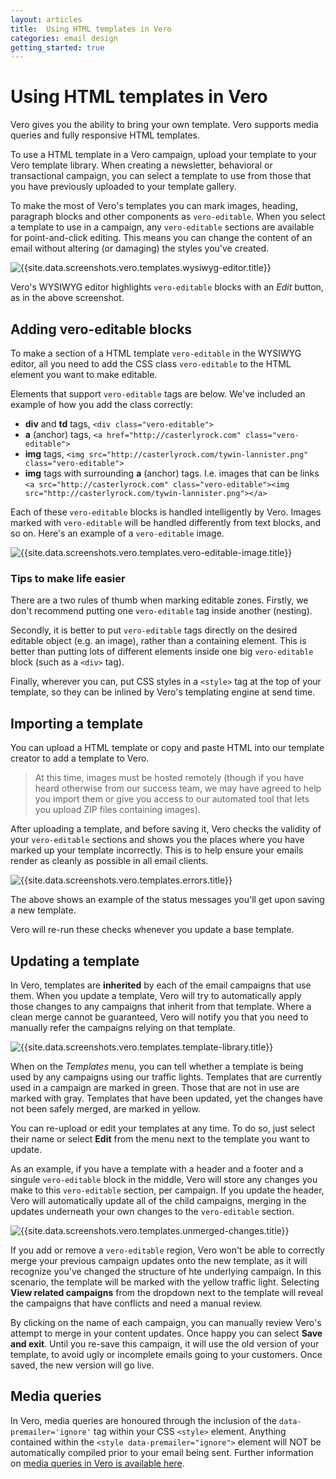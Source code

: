 ```yaml
---
layout: articles
title:  Using HTML templates in Vero
categories: email design
getting_started: true
---
```


# Using HTML templates in Vero

Vero gives you the ability to bring your own template. Vero supports media queries and fully responsive HTML templates. 

To use a HTML template in a Vero campaign, upload your template to your Vero template library. When creating a newsletter, behavioral or transactional campaign, you can select a template to use from those that you have previously uploaded to your template gallery.

To make the most of Vero's templates you can mark images, heading, paragraph blocks and other components as `vero-editable`. When you select a template to use in a campaign, any `vero-editable` sections are available for point-and-click editing. This means you can change the content of an email without altering (or damaging) the styles you've created.

![{{site.data.screenshots.vero.templates.wysiwyg-editor.title}}]({{site.data.screenshots.vero.templates.wysiwyg-editor.image}})

Vero's WYSIWYG editor highlights `vero-editable` blocks with an *Edit* button, as in the above screenshot.

## Adding vero-editable blocks

To make a section of a HTML template `vero-editable` in the WYSIWYG editor, all you need to add the CSS class `vero-editable` to the HTML element you want to make editable.

Elements that support `vero-editable` tags are below. We've included an example of how you add the class correctly:

- **div** and **td** tags, `<div class="vero-editable">`
- **a** (anchor) tags, `<a href="http://casterlyrock.com" class="vero-editable">`
- **img** tags, `<img src="http://casterlyrock.com/tywin-lannister.png" class="vero-editable">`
- **img** tags with surrounding **a** (anchor) tags. I.e. images that can be links `<a src="http://casterlyrock.com" class="vero-editable"><img src="http://casterlyrock.com/tywin-lannister.png"></a>`

Each of these `vero-editable` blocks is handled intelligently by Vero. Images marked with `vero-editable` will be handled differently from text blocks, and so on. Here's an example of a `vero-editable` image.

![{{site.data.screenshots.vero.templates.vero-editable-image.title}}]({{site.data.screenshots.vero.templates.vero-editable-image.image}})

### Tips to make life easier

There are a two rules of thumb when marking editable zones. Firstly, we don't recommend putting one `vero-editable` tag inside another (nesting).

Secondly, it is better to put `vero-editable` tags directly on the desired editable object (e.g. an image), rather than a containing element. This is better than putting lots of different elements inside one big `vero-editable` block (such as a `<div>` tag).

Finally, wherever you can, put CSS styles in a `<style>` tag at the top of your template, so they can be inlined by Vero's templating engine at send time.

## Importing a template

You can upload a HTML template or copy and paste HTML into our template creator to add a template to Vero.

<blockquote class="snippet">At this time, images must be hosted remotely (though if you have heard otherwise from our success team, we may have agreed to help you import them or give you access to our automated tool that lets you upload ZIP files containing images).</blockquote>

After uploading a template, and before saving it, Vero checks the validity of your `vero-editable` sections and shows you the places where you have marked up your template incorrectly. This is to help ensure your emails render as cleanly as possible in all email clients.

![{{site.data.screenshots.vero.templates.errors.title}}]({{site.data.screenshots.vero.templates.errors.image}})

The above shows an example of the status messages you'll get upon saving a new template.

Vero will re-run these checks whenever you update a base template.

## Updating a template

In Vero, templates are **inherited** by each of the email campaigns that use them. When you update a template, Vero will try to automatically apply those changes to any campaigns that inherit from that template. Where a clean merge cannot be guaranteed, Vero will notify you that you need to manually refer the campaigns relying on that template.

![{{site.data.screenshots.vero.templates.template-library.title}}]({{site.data.screenshots.vero.templates.template-library.image}})

When on the *Templates* menu, you can tell whether a template is being used by any campaigns using our traffic lights. Templates that are currently used in a campaign are marked in green. Those that are not in use are marked with gray. Templates that have been updated, yet the changes have not been safely merged, are marked in yellow.

You can re-upload or edit your templates at any time. To do so, just select their name or select **Edit** from the menu next to the template you want to update.

As an example, if you have a template with a header and a footer and a singule `vero-editable` block in the middle, Vero will store any changes you make to this `vero-editable` section, per campaign. If you update the header, Vero will automatically update all of the child campaigns, merging in the updates underneath your own changes to the `vero-editable` section.

![{{site.data.screenshots.vero.templates.unmerged-changes.title}}]({{site.data.screenshots.vero.templates.unmerged-changes.image}})

If you add or remove a `vero-editable` region, Vero won't be able to correctly merge your previous campaign updates onto the new template, as it will recognize you've changed the structure of hte underlying campaign. In this scenario, the template will be marked with the yellow traffic light. Selecting **View related campaigns** from the dropdown next to the template will reveal the campaigns that have conflicts and need a manual review.

By clicking on the name of each campaign, you can manually review Vero's attempt to merge in your content updates. Once happy you can select **Save and exit**. Until you re-save this campaign, it will use the old version of your template, to avoid ugly or incomplete emails going to your customers. Once saved, the new version will go live.

## Media queries
In Vero, media queries are honoured through the inclusion of the `data-premailer='ignore'` tag within your CSS `<style>` element. Anything contained within the `<style data-premailer="ignore">` element will NOT be automatically compiled prior to your email being sent. Further information on [media queries in Vero is available here](/articles/media-queries-in-vero.html).